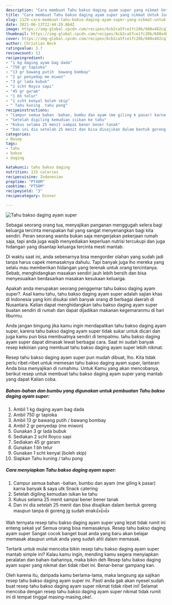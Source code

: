 ```yaml
---
description: "Cara membuat Tahu bakso daging ayam super yang nikmat Untuk Jualan"
title: "Cara membuat Tahu bakso daging ayam super yang nikmat Untuk Jualan"
slug: 1129-cara-membuat-tahu-bakso-daging-ayam-super-yang-nikmat-untuk-jualan
date: 2021-06-13T22:44:29.864Z
image: https://img-global.cpcdn.com/recipes/6cb2ca5fce1fc20b/680x482cq70/tahu-bakso-daging-ayam-super-foto-resep-utama.jpg
thumbnail: https://img-global.cpcdn.com/recipes/6cb2ca5fce1fc20b/680x482cq70/tahu-bakso-daging-ayam-super-foto-resep-utama.jpg
cover: https://img-global.cpcdn.com/recipes/6cb2ca5fce1fc20b/680x482cq70/tahu-bakso-daging-ayam-super-foto-resep-utama.jpg
author: Christian Beck
ratingvalue: 3.7
reviewcount: 13
recipeingredient:
- "1 kg daging ayam bag dada"
- "750 gr tapioka"
- "13 gr bawang putih  bawang bombay"
- "2 gr penyedap me miwon"
- "3 gr lada bubuk"
- "2 scht Royco sapi"
- "45 gr garam"
- "1 bh telur"
- "1 scht kenyal boleh skip"
- " Tahu kuning  tahu pong"
recipeinstructions:
- "Campur semua bahan -bahan, bumbu dan ayam (me giling k pasar) karna banyak &amp; saya utk Snack catering"
- "Setelah digiling kemudian isikan ke tahu"
- "Kukus selama 25 menit sampai bener bener tanak"
- "Dan ini dia setelah 25 menit dan bisa disajikan dalam bentuk goreng maupun tanpa di goreng jg sudah enak👍👍👍"
categories:
- Resep
tags:
- tahu
- bakso
- daging

katakunci: tahu bakso daging 
nutrition: 115 calories
recipecuisine: Indonesian
preptime: "PT40M"
cooktime: "PT58M"
recipeyield: "3"
recipecategory: Dinner

---
```



![Tahu bakso daging ayam super](https://img-global.cpcdn.com/recipes/6cb2ca5fce1fc20b/680x482cq70/tahu-bakso-daging-ayam-super-foto-resep-utama.jpg)

Sebagai seorang orang tua, menyajikan panganan menggugah selera bagi keluarga tercinta merupakan hal yang sangat menyenangkan bagi kita sendiri. Peran seorang  wanita bukan saja mengerjakan pekerjaan rumah saja, tapi anda juga wajib menyediakan keperluan nutrisi tercukupi dan juga hidangan yang disantap keluarga tercinta mesti mantab.

Di waktu  saat ini, anda sebenarnya bisa mengorder olahan yang sudah jadi tanpa harus capek memasaknya dahulu. Tapi banyak juga lho mereka yang selalu mau memberikan hidangan yang terenak untuk orang tercintanya. Sebab, menghidangkan masakan sendiri jauh lebih bersih dan bisa menyesuaikan berdasarkan masakan kesukaan keluarga. 



Apakah anda merupakan seorang penggemar tahu bakso daging ayam super?. Asal kamu tahu, tahu bakso daging ayam super adalah sajian khas di Indonesia yang kini disukai oleh banyak orang di berbagai daerah di Nusantara. Kalian dapat menghidangkan tahu bakso daging ayam super buatan sendiri di rumah dan dapat dijadikan makanan kegemaranmu di hari liburmu.

Anda jangan bingung jika kamu ingin mendapatkan tahu bakso daging ayam super, karena tahu bakso daging ayam super tidak sukar untuk dicari dan juga kamu pun bisa membuatnya sendiri di tempatmu. tahu bakso daging ayam super dapat dimasak lewat berbagai cara. Saat ini sudah banyak resep kekinian yang membuat tahu bakso daging ayam super lebih nikmat.

Resep tahu bakso daging ayam super pun mudah dibuat, lho. Kita tidak perlu ribet-ribet untuk memesan tahu bakso daging ayam super, lantaran Anda bisa menyajikan di rumahmu. Untuk Kamu yang akan mencobanya, berikut resep untuk membuat tahu bakso daging ayam super yang mantab yang dapat Kalian coba.

<!--inarticleads1-->

##### Bahan-bahan dan bumbu yang digunakan untuk pembuatan Tahu bakso daging ayam super:

1. Ambil 1 kg daging ayam bag dada
1. Ambil 750 gr tapioka
1. Ambil 13 gr bawang putih / bawang bombay
1. Ambil 2 gr penyedap (me miwon)
1. Gunakan 3 gr lada bubuk
1. Sediakan 2 scht Royco sapi
1. Sediakan 45 gr garam
1. Gunakan 1 bh telur
1. Gunakan 1 scht kenyal (boleh skip)
1. Siapkan  Tahu kuning / tahu pong




<!--inarticleads2-->

##### Cara menyiapkan Tahu bakso daging ayam super:

1. Campur semua bahan -bahan, bumbu dan ayam (me giling k pasar) karna banyak &amp; saya utk Snack catering
1. Setelah digiling kemudian isikan ke tahu
1. Kukus selama 25 menit sampai bener bener tanak
1. Dan ini dia setelah 25 menit dan bisa disajikan dalam bentuk goreng maupun tanpa di goreng jg sudah enak👍👍👍




Wah ternyata resep tahu bakso daging ayam super yang lezat tidak rumit ini enteng sekali ya! Semua orang bisa memasaknya. Resep tahu bakso daging ayam super Sangat cocok banget buat anda yang baru akan belajar memasak ataupun untuk anda yang sudah ahli dalam memasak.

Tertarik untuk mulai mencoba bikin resep tahu bakso daging ayam super mantab simple ini? Kalau kamu ingin, mending kamu segera menyiapkan peralatan dan bahan-bahannya, maka bikin deh Resep tahu bakso daging ayam super yang nikmat dan tidak ribet ini. Benar-benar gampang kan. 

Oleh karena itu, daripada kamu berlama-lama, maka langsung aja sajikan resep tahu bakso daging ayam super ini. Pasti anda gak akan nyesel sudah buat resep tahu bakso daging ayam super nikmat tidak ribet ini! Selamat mencoba dengan resep tahu bakso daging ayam super nikmat tidak rumit ini di tempat tinggal masing-masing,oke!.

